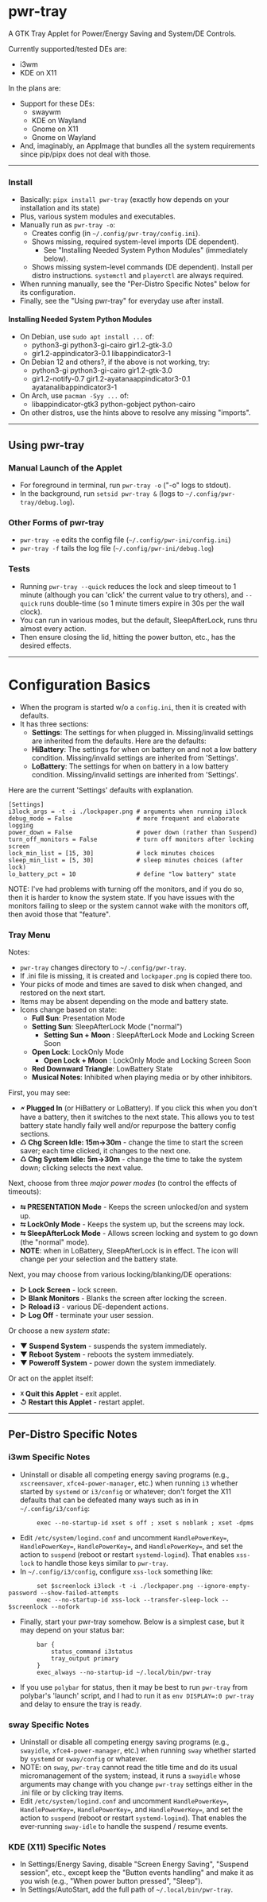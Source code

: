 # pwr-tray
A GTK Tray Applet for Power/Energy Saving and System/DE Controls.

Currently supported/tested DEs are:
* i3wm
* KDE on X11

In the plans are:
* Support for these DEs:
    * swaywm
    * KDE on Wayland
    * Gnome on X11
    * Gnome on Wayland
* And, imaginably, an AppImage that bundles all the system requirements since pip/pipx
does not deal with those.

---

### Install
* Basically: `pipx install pwr-tray` (exactly how depends on your installation and its state)
* Plus, various system modules and executables.
* Manually run as `pwr-tray -o`:
    * Creates config (in `~/.config/pwr-tray/config.ini`).
    * Shows missing, required system-level imports (DE dependent).
        * See "Installing Needed System Python Modules" (immediately below).
    * Shows missing system-level commands (DE dependent). Install per distro instructions.
      `systemctl` and `playerctl` are always required.
* When running manually, see the "Per-Distro Specific Notes" below for its configuration.
* Finally, see the "Using pwr-tray" for everyday use after install.

#### Installing Needed System Python Modules
* On Debian, use `sudo apt install ...` of:
    * python3-gi python3-gi-cairo gir1.2-gtk-3.0
    * gir1.2-appindicator3-0.1 libappindicator3-1
* On Debian 12 and others?, if the above is not working, try:
    * python3-gi python3-gi-cairo gir1.2-gtk-3.0
    * gir1.2-notify-0.7 gir1.2-ayatanaappindicator3-0.1 ayatanalibappindicator3-1
* On Arch, use `pacman -Syy ...` of:
    * libappindicator-gtk3 python-gobject python-cairo
* On other distros, use the hints above to resolve any missing "imports".

---

## Using pwr-tray

### Manual Launch of the Applet
- For foreground in terminal, run `pwr-tray -o` ("-o" logs to stdout).
- In the background, run `setsid pwr-tray &` (logs to `~/.config/pwr-tray/debug.log`).
### Other Forms of pwr-tray
- `pwr-tray -e` edits the config file (`~/.config/pwr-ini/config.ini`)
- `pwr-tray -f` tails the log file (`~/.config/pwr-ini/debug.log`)

### Tests
- Running `pwr-tray --quick` reduces the lock and sleep timeout to 1 minute
  (although you can 'click' the current value to try others),
  and `--quick` runs double-time (so 1 minute timers expire in 30s per the wall clock).
- You can run in various modes, but the default, SleepAfterLock, runs thru almost every action.
- Then ensure closing the lid, hitting the power button, etc., has the desired effects.

---

# Configuration Basics
- When the program is started w/o a `config.ini`, then it is created with defaults.
- It has three sections:
    * **Settings**: The settings for when plugged in.  Missing/invalid settings are inherited from the defaults. Here are the defaults:
    * **HiBattery**: The settings for when on battery on and not a low battery condition.  Missing/invalid settings are inherited from 'Settings'.
    * **LoBattery**: The settings for when on battery in a low battery condition.  Missing/invalid settings are inherited from 'Settings'.

Here are the current 'Settings' defaults with explanation.
```
[Settings]
i3lock_args = -t -i ./lockpaper.png # arguments when running i3lock
debug_mode = False                  # more frequent and elaborate logging
power_down = False                  # power down (rather than Suspend)
turn_off_monitors = False           # turn off monitors after locking screen
lock_min_list = [15, 30]            # lock minutes choices
sleep_min_list = [5, 30]            # sleep minutes choices (after lock)
lo_battery_pct = 10                 # define "low battery" state
```
NOTE: I've had problems with turning off the monitors, and if you do so, then
it is harder to know the system state. If you have issues with the monitors
failing to sleep or the system cannot wake with the monitors off, then
avoid those that "feature".

### Tray Menu 
Notes:
* `pwr-tray` changes directory to `~/.config/pwr-tray`.
* If .ini file is missing, it is created and `lockpaper.png` is copied there too.
* Your picks of mode and times are saved to disk when changed, and restored on the next start.
* Items may be absent depending on the mode and battery state.
* Icons change based on state:
    * **Full Sun**: Presentation Mode
    * **Setting Sun**: SleepAfterLock Mode ("normal")
        - **Setting Sun + Moon** : SleepAfterLock Mode and Locking Screen Soon
    * **Open Lock**: LockOnly Mode
        - **Open Lock + Moon** : LockOnly Mode and Locking Screen Soon
    * **Red Downward Triangle**: LowBattery State
    * **Musical Notes**: Inhibited when playing media or by other inhibitors.

First, you may see:
- **🗲 Plugged In** (or HiBattery or LoBattery). If you click this when you don't have a battery, then it switches to the next state.  This allows you to test battery state handly faily well and/or repurpose the battery config sections.
- **♺ Chg Screen Idle: 15m->30m** - change the time to start the screen saver; each time clicked, it changes to the next one.
- **♺ Chg System Idle: 5m->30m** - change the time to take the system down; clicking selects the next value.

Next, choose from three *major power modes* (to control the effects of timeouts):
- **⮀ PRESENTATION Mode** -  Keeps the screen unlocked/on and system up.
- **⮀ LockOnly Mode** - Keeps the system up, but the screens may lock.
- **⮀ SleepAfterLock Mode** - Allows screen locking and system to go down (the "normal" mode).
- **NOTE**: when in LoBattery, SleepAfterLock is in effect.
  The icon will change per your selection and the battery state.


Next, you may choose from various locking/blanking/DE operations:
- **▷ Lock Screen** - lock screen.
- **▷ Blank Monitors** - Blanks the screen after locking the screen.
- **▷ Reload i3** - various DE-dependent actions.
- **▷ Log Off** - terminate your user session.

Or choose a new *system state*:
- **▼ Suspend System** - suspends the system immediately.
- **▼ Reboot System** - reboots the system immediately.
- **▼ Poweroff System** - power down the system immediately.

Or act on the applet itself:
- **☓ Quit this Applet** -  exit applet.
- **↺ Restart this Applet** - restart applet.

---

## Per-Distro Specific Notes

### i3wm Specific Notes
* Uninstall or disable all competing energy saving programs (e.g., `xscreensaver`, `xfce4-power-manager`, etc.) when running `i3` whether started by `systemd` or `i3/config` or whatever; don't forget the X11 defaults that can be defeated many ways such as in in `~/.config/i3/config`:
```
        exec --no-startup-id xset s off ; xset s noblank ; xset -dpms
```
* Edit `/etc/system/logind.conf` and uncomment `HandlePowerKey=`, `HandlePowerKey=`, `HandlePowerKey=`, and `HandlePowerKey=`, and set the action to `suspend` (reboot or restart `systemd-logind`).  That enables `xss-lock` to handle those keys similar to `pwr-tray`.
* In `~/.config/i3/config`, configure `xss-lock` something like:
```
        set $screenlock i3lock -t -i ./lockpaper.png --ignore-empty-password --show-failed-attempts
        exec --no-startup-id xss-lock --transfer-sleep-lock -- $screenlock --nofork
```
* Finally, start your pwr-tray somehow. Below is a simplest case, but it may depend on your status bar:
```
        bar { 
            status_command i3status
            tray_output primary
        }
        exec_always --no-startup-id ~/.local/bin/pwr-tray
```
* If you use `polybar` for status, then it may be best to run `pwr-tray` from polybar's 'launch' script, and I had to run it as `env DISPLAY=:0 pwr-tray` and delay to ensure the tray is ready.

### sway Specific Notes
* Uninstall or disable all competing energy saving programs (e.g., `swayidle`, `xfce4-power-manager`, etc.) when running `sway` whether started by `systemd` or `sway/config` or whatever.
* NOTE: on `sway`, `pwr-tray` cannot read the title time and do its usual micromanagement of
  the system; instead, it runs a `swayidle` whose arguments may change with you change `pwr-tray`
  settings either in the .ini file or by clicking tray items.
* Edit `/etc/system/logind.conf` and uncomment `HandlePowerKey=`, `HandlePowerKey=`,
  `HandlePowerKey=`, and `HandlePowerKey=`, and set the action to `suspend`
  (reboot or restart `systemd-logind`).  That enables the ever-running `sway-idle` to handle
  the suspend / resume events.

### KDE (X11) Specific Notes
* In Settings/Energy Saving, disable "Screen Energy Saving", "Suspend session", etc., except keep the "Button events handling" and make it as you wish (e.g., "When power button pressed", "Sleep").
* In Settings/AutoStart, add the full path of `~/.local/bin/pwr-tray`.

